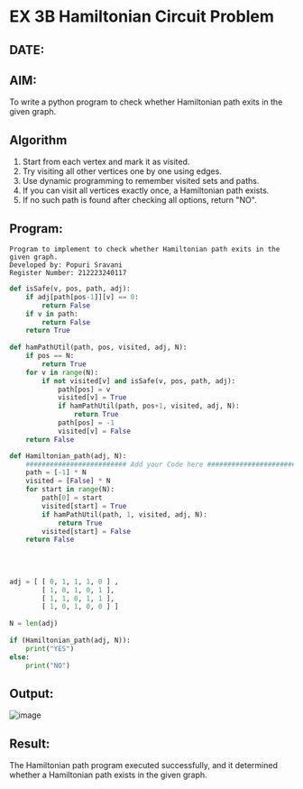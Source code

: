 # EX 3B Hamiltonian Circuit Problem
## DATE:
## AIM:
To write a python program to check whether Hamiltonian path exits in the given graph.

## Algorithm
1. Start from each vertex and mark it as visited.
2. Try visiting all other vertices one by one using edges.
3. Use dynamic programming to remember visited sets and paths.
4. If you can visit all vertices exactly once, a Hamiltonian path exists.
5. If no such path is found after checking all options, return "NO".

## Program:
```
Program to implement to check whether Hamiltonian path exits in the given graph.
Developed by: Popuri Sravani
Register Number: 212223240117
```
```python
def isSafe(v, pos, path, adj):
    if adj[path[pos-1]][v] == 0:
        return False
    if v in path:
        return False
    return True 
    
def hamPathUtil(path, pos, visited, adj, N):
    if pos == N:
        return True
    for v in range(N):
        if not visited[v] and isSafe(v, pos, path, adj):
            path[pos] = v
            visited[v] = True
            if hamPathUtil(path, pos+1, visited, adj, N):
                return True
            path[pos] = -1
            visited[v] = False
    return False

def Hamiltonian_path(adj, N):
    ######################### Add your Code here ##########################
    path = [-1] * N
    visited = [False] * N
    for start in range(N):
        path[0] = start
        visited[start] = True
        if hamPathUtil(path, 1, visited, adj, N):
            return True
        visited[start] = False
    return False
    
    
    
    
adj = [ [ 0, 1, 1, 1, 0 ] ,
        [ 1, 0, 1, 0, 1 ],
        [ 1, 1, 0, 1, 1 ],
        [ 1, 0, 1, 0, 0 ] ]
 
N = len(adj)
 
if (Hamiltonian_path(adj, N)):
    print("YES")
else:
    print("NO")

```

## Output:
![image](https://github.com/user-attachments/assets/190b8400-c4ed-42fd-9764-62a113cb4818)



## Result:
The Hamiltonian path program executed successfully, and it determined whether a Hamiltonian path exists in the given graph.
